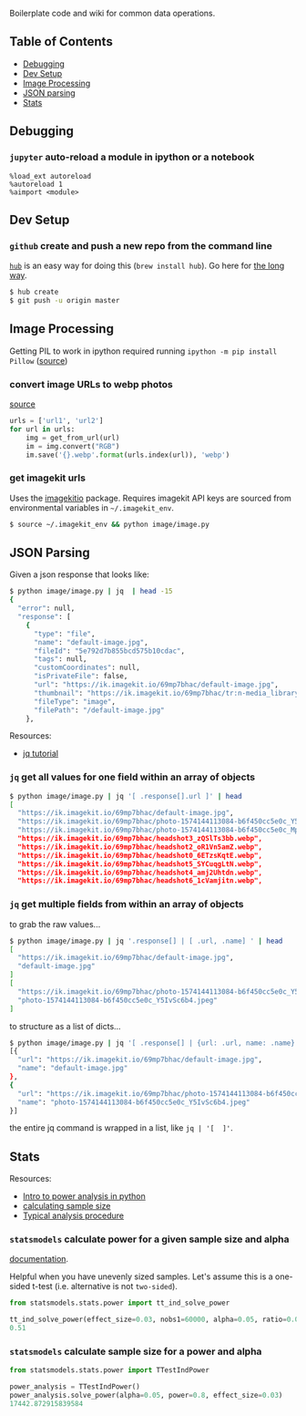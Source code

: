 Boilerplate code and wiki for common data operations.

## Table of Contents

- [Debugging](#Debugging)
- [Dev Setup](#Dev-Setup)
- [Image Processing](#image-processing)
- [JSON parsing](#JSON-Parsing)
- [Stats](#Stats)

## Debugging

### `jupyter` auto-reload a module in ipython or a notebook

```ipython
%load_ext autoreload
%autoreload 1
%aimport <module>
```

## Dev Setup

### `github` create and push a new repo from the command line
[`hub`](https://hub.github.com/) is an easy way for doing this (`brew install hub`). Go here for  [the long way](https://help.github.com/en/github/importing-your-projects-to-github/adding-an-existing-project-to-github-using-the-command-line).

```bash
$ hub create
$ git push -u origin master
```

## Image Processing

Getting PIL to work in ipython required running `ipython -m pip install Pillow` ([source](https://github.com/python-pillow/Pillow/issues/4288`))

### convert image URLs to webp photos 
[source](https://medium.com/@ajeetham/image-type-conversion-jpg-png-jpg-webp-png-webp-with-python-7d5df09394c9)


```python
urls = ['url1', 'url2']
for url in urls:
	img = get_from_url(url)
	im = img.convert("RGB")
	im.save('{}.webp'.format(urls.index(url)), 'webp')
```

### get imagekit urls
Uses the [imagekitio](https://github.com/imagekit-developer/imagekit-python) package. Requires imagekit API keys are sourced from environmental variables in `~/.imagekit_env`. 

```bash
$ source ~/.imagekit_env && python image/image.py
```

## JSON Parsing

Given a json response that looks like: 
```bash
$ python image/image.py | jq  | head -15
{
  "error": null,
  "response": [
    {
      "type": "file",
      "name": "default-image.jpg",
      "fileId": "5e792d7b855bcd575b10cdac",
      "tags": null,
      "customCoordinates": null,
      "isPrivateFile": false,
      "url": "https://ik.imagekit.io/69mp7bhac/default-image.jpg",
      "thumbnail": "https://ik.imagekit.io/69mp7bhac/tr:n-media_library_thumbnail/default-image.jpg",
      "fileType": "image",
      "filePath": "/default-image.jpg"
    },
```

Resources: 
* [jq tutorial](https://stedolan.github.io/jq/tutorial/)

### `jq` get all values for one field within an array of objects

```bash
$ python image/image.py | jq '[ .response[].url ]' | head
[
  "https://ik.imagekit.io/69mp7bhac/default-image.jpg",
  "https://ik.imagekit.io/69mp7bhac/photo-1574144113084-b6f450cc5e0c_Y5IvSc6b4.jpeg",
  "https://ik.imagekit.io/69mp7bhac/photo-1574144113084-b6f450cc5e0c_MpYf03m27.webp",
  "https://ik.imagekit.io/69mp7bhac/headshot3_zQSlTs3bb.webp",
  "https://ik.imagekit.io/69mp7bhac/headshot2_oR1Vn5amZ.webp",
  "https://ik.imagekit.io/69mp7bhac/headshot0_6ETzsKqtE.webp",
  "https://ik.imagekit.io/69mp7bhac/headshot5_SYCuqgLtN.webp",
  "https://ik.imagekit.io/69mp7bhac/headshot4_amj2Uhtdn.webp",
  "https://ik.imagekit.io/69mp7bhac/headshot6_1cVamjitn.webp",
```

### `jq` get multiple fields from within an array of objects 

to grab the raw values...
```bash
$ python image/image.py | jq '.response[] | [ .url, .name] ' | head
[
  "https://ik.imagekit.io/69mp7bhac/default-image.jpg",
  "default-image.jpg"
]
[
  "https://ik.imagekit.io/69mp7bhac/photo-1574144113084-b6f450cc5e0c_Y5IvSc6b4.jpeg",
  "photo-1574144113084-b6f450cc5e0c_Y5IvSc6b4.jpeg"
]
```

to structure as a list of dicts... 

```bash
$ python image/image.py | jq '[ .response[] | {url: .url, name: .name} ]' | head
[{
  "url": "https://ik.imagekit.io/69mp7bhac/default-image.jpg",
  "name": "default-image.jpg"
},
{
  "url": "https://ik.imagekit.io/69mp7bhac/photo-1574144113084-b6f450cc5e0c_Y5IvSc6b4.jpeg",
  "name": "photo-1574144113084-b6f450cc5e0c_Y5IvSc6b4.jpeg"
}]
```
the entire jq command is wrapped in a list, like `jq | '[  ]'`.

## Stats 

Resources: 
* [Intro to power analysis in python](https://towardsdatascience.com/introduction-to-power-analysis-in-python-e7b748dfa26)
* [calculating sample size](https://scientificallysound.org/2017/07/20/python-calculating-sample-size-for-a-2-independent-sample-t-test/)
* [Typical analysis procedure](http://work.thaslwanter.at/Stats/html/statsAnalysis.html)

### `statsmodels` calculate power for a given sample size and alpha

[documentation](https://www.statsmodels.org/stable/generated/statsmodels.stats.power.tt_ind_solve_power.html). 

Helpful when you have unevenly sized samples. Let's assume this is a one-sided t-test (i.e. alternative is not `two-sided`). 

```python
from statsmodels.stats.power import tt_ind_solve_power

tt_ind_solve_power(effect_size=0.03, nobs1=60000, alpha=0.05, ratio=0.08, alternative='larger')
0.51
```

### `statsmodels` calculate sample size for a power and alpha

```python
from statsmodels.stats.power import TTestIndPower

power_analysis = TTestIndPower()
power_analysis.solve_power(alpha=0.05, power=0.8, effect_size=0.03)
17442.872915839584
```